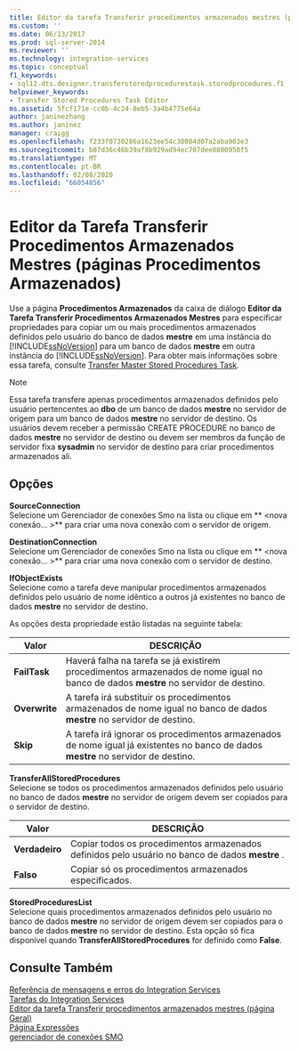 ```yaml
---
title: Editor da tarefa Transferir procedimentos armazenados mestres (página procedimentos armazenados) | Microsoft Docs
ms.custom: ''
ms.date: 06/13/2017
ms.prod: sql-server-2014
ms.reviewer: ''
ms.technology: integration-services
ms.topic: conceptual
f1_keywords:
- sql12.dts.designer.transferstoredprocedurestask.storedprocedures.f1
helpviewer_keywords:
- Transfer Stored Procedures Task Editor
ms.assetid: 5fcf171e-cc0b-4c24-8eb5-3a4b4775e64a
author: janinezhang
ms.author: janinez
manager: craigg
ms.openlocfilehash: f233f0730286a1623ee54c38084d07a2aba903e3
ms.sourcegitcommit: b87d36c46b39af8b929ad94ec707dee8800950f5
ms.translationtype: MT
ms.contentlocale: pt-BR
ms.lasthandoff: 02/08/2020
ms.locfileid: "66054856"
---
```

# <a name="transfer-master-stored-procedures-task-editor-stored-procedures-page"></a>Editor da Tarefa Transferir Procedimentos Armazenados Mestres (páginas Procedimentos Armazenados)
  Use a página **Procedimentos Armazenados** da caixa de diálogo **Editor da Tarefa Transferir Procedimentos Armazenados Mestres** para especificar propriedades para copiar um ou mais procedimentos armazenados definidos pelo usuário do banco de dados **mestre** em uma instância do [!INCLUDE[ssNoVersion](../includes/ssnoversion-md.md)] para um banco de dados **mestre** em outra instância do [!INCLUDE[ssNoVersion](../includes/ssnoversion-md.md)]. Para obter mais informações sobre essa tarefa, consulte [Transfer Master Stored Procedures Task](control-flow/transfer-master-stored-procedures-task.md).  
  
> [!NOTE]  
>  Essa tarefa transfere apenas procedimentos armazenados definidos pelo usuário pertencentes ao **dbo** de um banco de dados **mestre** no servidor de origem para um banco de dados **mestre** no servidor de destino. Os usuários devem receber a permissão CREATE PROCEDURE no banco de dados **mestre** no servidor de destino ou devem ser membros da função de servidor fixa **sysadmin** no servidor de destino para criar procedimentos armazenados ali.  
  
## <a name="options"></a>Opções  
 **SourceConnection**  
 Selecione um Gerenciador de conexões Smo na lista ou clique em ** \<nova conexão... >** para criar uma nova conexão com o servidor de origem.  
  
 **DestinationConnection**  
 Selecione um Gerenciador de conexões Smo na lista ou clique em ** \<nova conexão... >** para criar uma nova conexão com o servidor de destino.  
  
 **IfObjectExists**  
 Selecione como a tarefa deve manipular procedimentos armazenados definidos pelo usuário de nome idêntico a outros já existentes no banco de dados **mestre** no servidor de destino.  
  
 As opções desta propriedade estão listadas na seguinte tabela:  
  
|Valor|DESCRIÇÃO|  
|-----------|-----------------|  
|**FailTask**|Haverá falha na tarefa se já existirem procedimentos armazenados de nome igual no banco de dados **mestre** no servidor de destino.|  
|**Overwrite**|A tarefa irá substituir os procedimentos armazenados de nome igual no banco de dados **mestre** no servidor de destino.|  
|**Skip**|A tarefa irá ignorar os procedimentos armazenados de nome igual já existentes no banco de dados **mestre** no servidor de destino.|  
  
 **TransferAllStoredProcedures**  
 Selecione se todos os procedimentos armazenados definidos pelo usuário no banco de dados **mestre** no servidor de origem devem ser copiados para o servidor de destino.  
  
|Valor|DESCRIÇÃO|  
|-----------|-----------------|  
|**Verdadeiro**|Copiar todos os procedimentos armazenados definidos pelo usuário no banco de dados **mestre** .|  
|**Falso**|Copiar só os procedimentos armazenados especificados.|  
  
 **StoredProceduresList**  
 Selecione quais procedimentos armazenados definidos pelo usuário no banco de dados **mestre** no servidor de origem devem ser copiados para o banco de dados **mestre** no servidor de destino. Esta opção só fica disponível quando **TransferAllStoredProcedures** for definido como **False**.  
  
## <a name="see-also"></a>Consulte Também  
 [Referência de mensagens e erros do Integration Services](../../2014/integration-services/integration-services-error-and-message-reference.md)   
 [Tarefas do Integration Services](control-flow/integration-services-tasks.md)   
 [Editor da tarefa Transferir procedimentos armazenados mestres &#40;página Geral&#41;](general-page-of-integration-services-designers-options.md)   
 [Página Expressões](expressions/expressions-page.md)   
 [gerenciador de conexões SMO](connection-manager/smo-connection-manager.md)  
  
  
